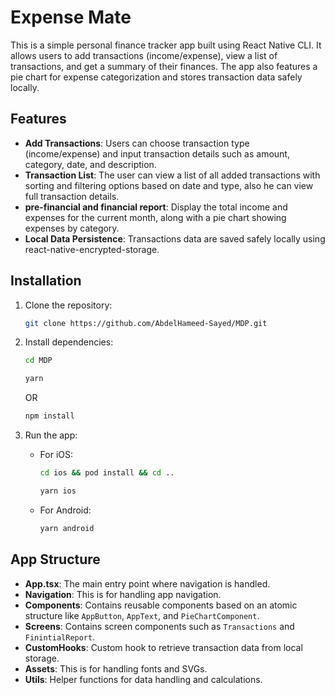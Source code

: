 # Expense Mate

This is a simple personal finance tracker app built using React Native CLI. It allows users to add transactions (income/expense), view a list of transactions, and get a summary of their finances. The app also features a pie chart for expense categorization and stores transaction data safely locally.

## Features

- **Add Transactions**: Users can choose transaction type (income/expense) and input transaction details such as amount, category, date, and description.
- **Transaction List**: The user can view a list of all added transactions with sorting and filtering options based on date and type, also he can view full transaction details.
- **pre-financial and financial report**: Display the total income and expenses for the current month, along with a pie chart showing expenses by category.
- **Local Data Persistence**: Transactions data are saved safely locally using react-native-encrypted-storage.

## Installation

1. Clone the repository:
    ```bash
    git clone https://github.com/AbdelHameed-Sayed/MDP.git
    ```
2. Install dependencies:
    ```bash
    cd MDP
    ```
    ```bash
    yarn
    ```
    OR
    ```bash
    npm install
    ```

3. Run the app:
    - For iOS:
      ```bash
      cd ios && pod install && cd ..
      ```
      ```bash
      yarn ios
      ```
    - For Android:
      ```bash
      yarn android
      ```

## App Structure

- **App.tsx**: The main entry point where navigation is handled.
- **Navigation**: This is for handling app navigation.
- **Components**: Contains reusable components based on an atomic structure like `AppButton`, `AppText`, and `PieChartComponent`.
- **Screens**: Contains screen components such as `Transactions` and `FinintialReport`.
- **CustomHooks**: Custom hook to retrieve transaction data from local storage.
- **Assets**: This is for handling fonts and SVGs.
- **Utils**: Helper functions for data handling and calculations.
